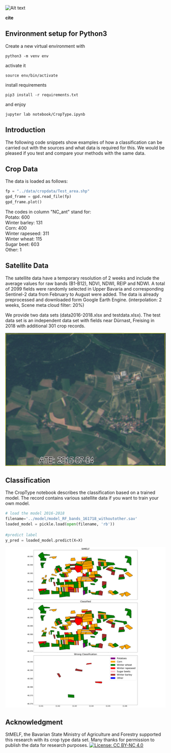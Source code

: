 ![Alt text](https://github.com/TUM-CPN/CropTypes/blob/master/docs/abstract.png "Title")

**cite**

## Environment setup for Python3

Create a new virtual environment with

    python3 -m venv env
    
activate it

    source env/bin/activate
    
install requirements

    pip3 install -r requirements.txt 
    
and enjoy

    jupyter lab notebook/CropType.ipynb

## Introduction

The following code snippets show examples of how a classification can be carried out with the sources and what data is required for this. We would be pleased if you test and compare your methods with the same data.

## Crop Data

The data is loaded as follows:

```python
fp = "../data/cropdata/Test_area.shp"
gpd_frame = gpd.read_file(fp)
gpd_frame.plot()
```

The codes in column "NC_ant" stand for:<br/>
Potato: 600<br/>
Winter barley: 131<br/>
Corn: 400<br/>
Winter rapeseed: 311<br/>
Winter wheat: 115<br/>
Sugar beet: 603<br/>
Other: 1<br/>

## Satellite Data

The satellite data have a temporary resolution of 2 weeks and include the average values for raw bands (B1-B12), NDVI, NDWI, REIP and NDWI. 
A total of 2099 fields were randomly selected in Upper Bavaria and corresponding Sentinel-2 data from February to August were added.
The data is already preprocessed and downloaded form Google Earth Engine.
(interpolation: 2 weeks, Scene meta cloud filter: 20%)<br/>

We provide two data sets (data2016-2018.xlsx and testdata.xlsx).
The test data set is an independent data set with fields near Dürnast, Freising in 2018 with additional 301 crop records. <br/>


![First-Layer Attention Heads](docs/durnast.gif)

## Classification

The CropType notebook describes the classification based on a trained model. The record contains various satellite data if you want to train your own model.

```python
# load the model 2016-2018
filename='../model/model_RF_bands_161718_withoutother.sav'
loaded_model = pickle.load(open(filename, 'rb'))

#predict label
y_pred = loaded_model.predict(X=X)
```

![Alt text](https://github.com/TUM-CPN/CropTypes/blob/master/docs/croptype.png "Title")

## Acknowledgment
StMELF, the Bavarian State Ministry of Agriculture and Forestry supported this research with its crop type data set. Many thanks for permission to publish the data for research purposes.
[![License: CC BY-NC 4.0](https://img.shields.io/badge/License-CC%20BY--NC%204.0-lightgrey.svg)](https://creativecommons.org/licenses/by-nc/4.0/)